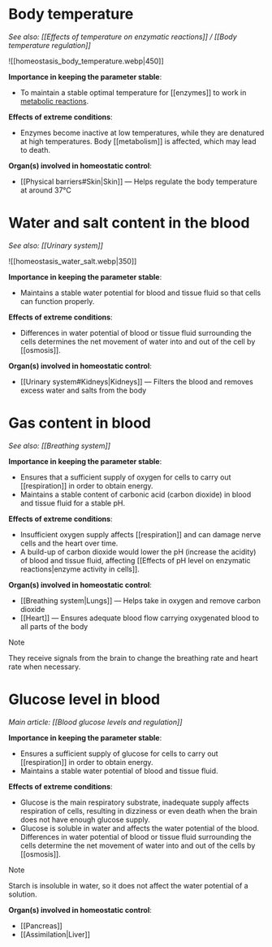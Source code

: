# Body temperature
*See also: [[Effects of temperature on enzymatic reactions]] / [[Body temperature regulation]]*

![[homeostasis_body_temperature.webp|450]]

**Importance in keeping the parameter stable**:
- To maintain a stable <span class="hi-green">optimal temperature</span> for [[enzymes]] to work in <u>metabolic reactions</u>.

**Effects of extreme conditions**:
- Enzymes become inactive at low temperatures, while they are denatured at high temperatures. Body [[metabolism]] is affected, which may lead to death.

**Organ(s) involved in homeostatic control**:
- [[Physical barriers#Skin|Skin]] — Helps regulate the body temperature at around 37°C

# Water and salt content in the blood
*See also: [[Urinary system]]*

![[homeostasis_water_salt.webp|350]]

**Importance in keeping the parameter stable**:
- Maintains a stable <span class="hi-green">water potential</span> for blood and tissue fluid so that cells can function properly.

**Effects of extreme conditions**:
- Differences in water potential of blood or tissue fluid surrounding the cells determines the net movement of water into and out of the cell by [[osmosis]].

**Organ(s) involved in homeostatic control**:
- [[Urinary system#Kidneys|Kidneys]] — Filters the blood and removes excess water and salts from the body

# Gas content in blood
*See also: [[Breathing system]]*

**Importance in keeping the parameter stable**:
- Ensures that a <span class="hi-green">sufficient supply of oxygen</span> for cells to carry out [[respiration]] in order to obtain energy.
- Maintains a <span class="hi-green">stable content of carbonic acid</span> (carbon dioxide) in blood and tissue fluid for a stable pH.

**Effects of extreme conditions**:
- Insufficient oxygen supply affects [[respiration]] and can damage nerve cells and the heart over time.
- A build-up of carbon dioxide would lower the pH (increase the acidity) of blood and tissue fluid, affecting [[Effects of pH level on enzymatic reactions|enzyme activity in cells]].

**Organ(s) involved in homeostatic control**:
- [[Breathing system|Lungs]] — Helps take in oxygen and remove carbon dioxide
- [[Heart]] — Ensures adequate blood flow carrying oxygenated blood to all parts of the body

> [!note]
> They receive signals from the brain to change the breathing rate and heart rate when necessary.

# Glucose level in blood
*Main article: [[Blood glucose levels and regulation]]*

**Importance in keeping the parameter stable**:
- Ensures a <span class="hi-green">sufficient supply of glucose</span> for cells to carry out [[respiration]] in order to obtain energy.
- Maintains a stable <span class="hi-green">water potential</span> of blood and tissue fluid.

**Effects of extreme conditions**:
- Glucose is the main <span class="hi-blue">respiratory substrate</span>, inadequate supply affects respiration of cells, resulting in dizziness or even death when the brain does not have enough glucose supply.
- Glucose is soluble in water and affects the water potential of the blood. Differences in water potential of blood or tissue fluid surrounding the cells determine the net movement of water into and out of the cells by [[osmosis]].

> [!note]
> Starch is insoluble in water, so it does not affect the water potential of a solution.

**Organ(s) involved in homeostatic control**:
- [[Pancreas]]
- [[Assimilation|Liver]]

<!-- Confirm whether to add liver -->
